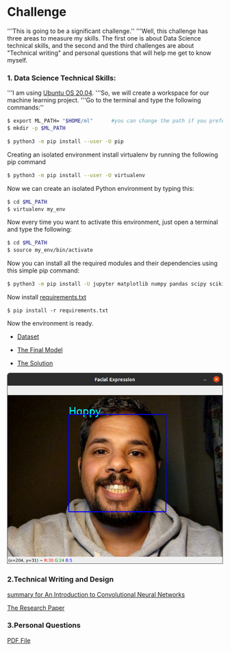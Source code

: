 # Challenge
'''This is going to be a significant challenge.''
'''Well, this challenge has three areas to measure my skills. The first one is about Data Science technical skills, and the second and the third challenges are about "Technical writing" and personal questions that will help me get to know myself.

### 1. Data Science Technical Skills:
'''I am using [Ubuntu OS 20.04](https://ubuntu.com/).
'''So, we will create a workspace for our machine learning project.
'''Go to the terminal and type the following commands:''
```sh
$ export ML_PATH= "$HOME/ml"      #you can change the path if you prefer
$ mkdir -p $ML_PATH
```
```sh
$ python3 -m pip install --user -U pip
```
Creating an isolated environment
install virtualenv by running the following pip command
```sh
$ python3 -m pip install --user -U virtualenv
```
Now we can create an isolated Python environment by typing this:
```sh
$ cd $ML_PATH
$ virtualenv my_env
```
Now every time you want to activate this environment, just open a terminal and type the following:
```sh
$ cd $ML_PATH
$ source my_env/bin/activate
```
Now you can install all the required modules and their dependencies using this simple pip command:
```sh
$ python3 -m pip install -U jupyter matplotlib numpy pandas scipy scikit-learn
```
Now install [requirements.txt](https://github.com/hraddadi/challenge/blob/main/technical_skills/requirements.txt)
```sah
$ pip install -r requirements.txt
```
Now the environment is ready.

- [Dataset](https://www.kaggle.com/datasets/aadityasinghal/facial-expression-dataset)

- [The Final Model](https://mega.nz/file/6d91BA6Q#ifD0xpkkU2CrZnuXLLqGHHVP_zoXAMIJ0tE8TufDecc)

- [The Solution](https://github.com/hraddadi/challenge/blob/main/technical_skills/facial-expression.ipynb)

![alt text](https://github.com/hraddadi/challenge/blob/main/technical_skills/machine_test.png)

### 2.Technical Writing and Design
[summary for An Introduction to Convolutional Neural Networks](https://github.com/hraddadi/challenge/blob/main/Summary%20for%20a%20research%20paper.pdf)

[The Research Paper](https://github.com/hraddadi/challenge/blob/main/An%20Introduction%20to%20Convolutional%20Neural%20Networks.pdf)

### 3.Personal Questions
[PDF File](https://github.com/hraddadi/challenge/blob/main/Personal.pdf)
